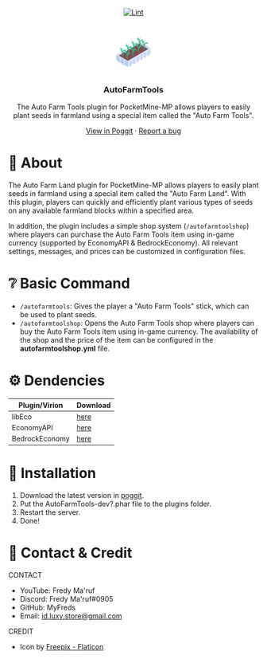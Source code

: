 <!-- PROJECT BADGES -->
<div align="center">

[![Lint](https://poggit.pmmp.io/ci.shield/MyFreds/AutoFarmTools/AutoFarmTools)](https://poggit.pmmp.io/ci/MyFreds/AutoFarmTools/AutoFarmTools)

</div>


<!-- PROJECT LOGO -->
<br />
<div align="center">
  <img src="https://github.com/MyFreds/AutoFarmTools/blob/main/icon.png" alt="Logo" width="80" height="80">
  <h3>AutoFarmTools</h3>
  <p align="center">
    The Auto Farm Tools plugin for PocketMine-MP allows players to easily plant seeds in farmland using a special item called the "Auto Farm Tools".


[View in Poggit](https://poggit.pmmp.io/ci/MyFreds/AutoFarmTools/AutoFarmTools) · [Report a bug](https://github.com/MyFreds/AutoFarmTools/issues)

  </p>
</div>


<!-- ABOUT THE PROJECT -->
# 📔 About
The Auto Farm Land plugin for PocketMine-MP allows players to easily plant seeds in farmland using a special item called the "Auto Farm Land". With this plugin, players can quickly and efficiently plant various types of seeds on any available farmland blocks within a specified area.

In addition, the plugin includes a simple shop system (`/autofarmtoolshop`) where players can purchase the Auto Farm Tools item using in-game currency (supported by EconomyAPI & BedrockEconomy). All relevant settings, messages, and prices can be customized in configuration files.

# ❔ Basic Command
- `/autofarmtools`: Gives the player a "Auto Farm Tools" stick, which can be used to plant seeds.
- `/autofarmtoolshop`: Opens the Auto Farm Tools shop where players can buy the Auto Farm Tools item using in-game currency. The availability of the shop and the price of the item can be configured in the **autofarmtoolshop.yml** file.

# ⚙️ Dendencies
| Plugin/Virion  | Download                                                                    |
|----------------|-----------                                                                  |
| libEco         | [here](https://poggit.pmmp.io/ci/MyFreds/libEco/libEco) |
| EconomyAPI     | [here](https://poggit.pmmp.io/ci/mathchat900/EconomyAPI-PM5/EconomyAPI-PM5) |
| BedrockEconomy | [here](https://poggit.pmmp.io/ci/cooldogepm/BedrockEconomy/BedrockEconomy)  |

# 🔁 Installation
1. Download the latest version in [poggit](https://poggit.pmmp.io/ci/MyFreds/AutoFarmTools).
2. Put the AutoFarmTools-dev?.phar file to the plugins folder.
3. Restart the server.
4. Done!

# 🪪 Contact & Credit
CONTACT
- YouTube: Fredy Ma'ruf
- Discord: Fredy Ma'ruf#0905
- GitHub: MyFreds
- Email: id.luxy.store@gmail.com

CREDIT
- Icon by [Freepix - Flaticon](https://www.flaticon.com/search?word=Seed)
